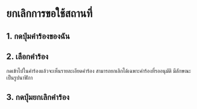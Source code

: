 # ยกเลิกการขอใช้สถานที่
## 1. กดปุ่มคำร้องของฉัน
## 2. เลือกคำร้อง
   กดเข้าไปในคำร้องแล้วจะเห็นรายละเอียดคำร้อง
   สามารถยกเลิกได้เฉพาะคำร้องที่รออนุมัติ มีลักษณะเป็นรูปนาฬิกา
## 3. กดปุ่มยกเลิกคำร้อง
